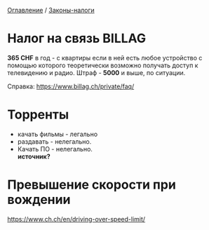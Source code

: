 [Оглавление](/faq/README.md) / [Законы-налоги](/faq/docs/Законы-налоги.md)

# Налог на связь BILLAG
**365 CHF** в год - с квартиры если в ней есть любое устройство с помощью которого теоретически возможно получать доступ к телевидению и радио. Штраф - **5000** и выше, по ситуации.

Справка: https://www.billag.ch/private/faq/

# Торренты
* качать фильмы - легально
* раздавать - нелегально. 
* Качать ПО - нелегально.    
  **источник?**

# Превышение скорости при вождении
https://www.ch.ch/en/driving-over-speed-limit/

